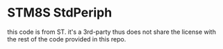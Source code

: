 # STM8S StdPeriph

this code is from ST.
it's a 3rd-party thus does not share the license with the rest of the code provided in this repo.
